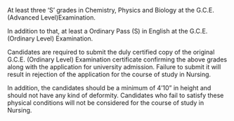 At least three ‘S’ grades in Chemistry, Physics and Biology at the G.C.E. (Advanced
Level)Examination.

In addition to that, at least a Ordinary Pass (S) in English at the G.C.E. (Ordinary Level)
Examination.

Candidates are required to submit the duly certified copy of the original G.C.E.
(Ordinary Level) Examination certificate confirming the above grades along with
the application for university admission. Failure to submit it will result in rejection
of the application for the course of study in Nursing.

In addition, the candidates should be a minimum of 4’10” in height and should not
have any kind of deformity. Candidates who fail to satisfy these physical conditions
will not be considered for the course of study in Nursing. 